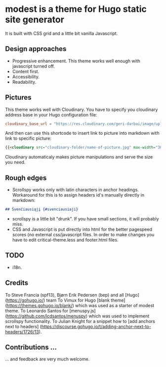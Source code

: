 # modest is a theme for Hugo static site generator
It is built with CSS grid and a little bit vanilla Javascript.
## Design approaches
- Progressive enhancement. This theme works well enough with javascript turned off. 
- Content first.
- Accessibility.
- Readability.
## Pictures
This theme works well with Cloudinary. You have to specify you cloudinary address base in your Hugo configuration file:
``` toml
cloudinary_base_url = "https://res.cloudinary.com/geri-darbai/image/upload/"
```
And then can use this shortcode to insert link to picture into markdown with link to specific picture:
``` HTML
{{<cloudinary src="cloudinary-folder/name-of-picture.jpg" max-width="30em" alt="Alternative text" title="Picture title" attrlink="https://example.com">}}
```
Cloudinary automaticaly makes picture manipulations and serve the size you need.
## Rough edges
- Scrollspy works only with latin characters in anchor headings. Workaround for this is to assign headers id's manually directly in markdown:
``` Markdown
## Švenčiausiąjį {#svenciausiaji}
```
- scrollspy is a little bit "drunk". If you have small sections, it will probably miss.
- CSS and Javascript is put directly into html for the better pagespeed scores (no external css/javascript files. In order to make changes you have to edit critical-theme.less and footer.html files.
## TODO
- i18n.
## Credits
To Steve Francia (spf13), Bjørn Erik Pedersen (bep) and all [Hugo] (https://gohugo.io/) team
To Vimux for Hugo [blank theme] (https://themes.gohugo.io/blank/) which was used as a starter of modest theme. 
To Leonardo Santos for [menuspy.js] (https://github.com/lcdsantos/menuspy) which was used to implement scrollspy functionality.
To Julian Knight for a snippet how to [add anchors next to headers] (https://discourse.gohugo.io/t/adding-anchor-next-to-headers/1726/13). 
## Contributions ...
... and feedback are very much welcome.




